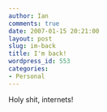 ```yaml
---
author: Ian
comments: true
date: 2007-01-15 20:21:00
layout: post
slug: im-back
title: I'm back!
wordpress_id: 553
categories:
- Personal
---
```


Holy shit, internets!
